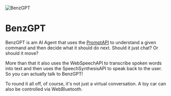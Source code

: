 ![BenzGPT](https://uploads.nico.dev/benz-gpt/logo.png)

# BenzGPT
BenzGPT is am AI Agent that uses the [PromptAPI](https://github.com/explainers-by-googlers/prompt-api) to understand a given command and then decide what it should do next. Should it just chat? Or should it move?

More than that it also uses the WebSpeechAPI to transcribe spoken words into text and then uses the SpeechSynthesisAPI to speak back to the user. So you can actually talk to BenzGPT!

To round it all off, of course, it's not just a virtual conversation. A toy car can also be controlled via WebBluetooth.